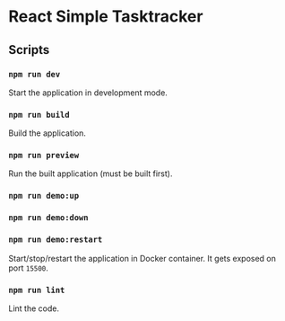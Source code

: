# React Simple Tasktracker

## Scripts

### `npm run dev`

Start the application in development mode.

### `npm run build`

Build the application.

### `npm run preview`

Run the built application (must be built first).

### `npm run demo:up`
### `npm run demo:down`
### `npm run demo:restart`

Start/stop/restart the application in Docker container. It gets exposed on port `15500`.

### `npm run lint`

Lint the code.
